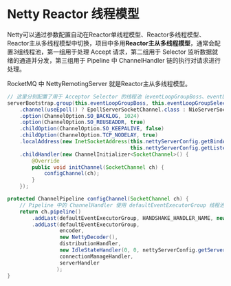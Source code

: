 # Netty Reactor 线程模型

Netty可以通过参数配置自动在Reactor单线程模型、Reactor多线程模型、Reactor主从多线程模型中切换，项目中多用**Reactor主从多线程模型**，通常会配置3组线程池，第一组用于处理 Accept 请求，第二组用于 Selector 监听数据就绪的通道并分发，第三组用于 Pipeline 中 ChannelHandler 链的执行对请求进行处理。

RocketMQ 中 NettyRemotingServer 就是Reactor主从多线程模型。

```java
// 这里分别配置了用于 Acceptor Selector 的线程池（eventLoopGroupBoss、eventLoopGroupSelector）
serverBootstrap.group(this.eventLoopGroupBoss, this.eventLoopGroupSelector)
    .channel(useEpoll() ? EpollServerSocketChannel.class : NioServerSocketChannel.class)
    .option(ChannelOption.SO_BACKLOG, 1024)
    .option(ChannelOption.SO_REUSEADDR, true)
    .childOption(ChannelOption.SO_KEEPALIVE, false)
    .childOption(ChannelOption.TCP_NODELAY, true)
    .localAddress(new InetSocketAddress(this.nettyServerConfig.getBindAddress(),
                                        this.nettyServerConfig.getListenPort()))
    .childHandler(new ChannelInitializer<SocketChannel>() {
        @Override
        public void initChannel(SocketChannel ch) {
            configChannel(ch);
        }
    });

protected ChannelPipeline configChannel(SocketChannel ch) {
    // Pipeline 中的 ChannelHandler 使用 defaultEventExecutorGroup 线程池
    return ch.pipeline()
        .addLast(defaultEventExecutorGroup, HANDSHAKE_HANDLER_NAME, new HandshakeHandler())
        .addLast(defaultEventExecutorGroup,
                 encoder,
                 new NettyDecoder(),
                 distributionHandler,
                 new IdleStateHandler(0, 0, nettyServerConfig.getServerChannelMaxIdleTimeSeconds()),
                 connectionManageHandler,
                 serverHandler
                );
}
```

